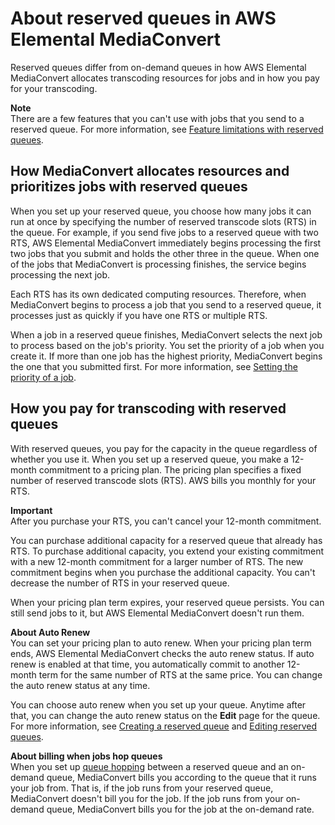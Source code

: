 # About reserved queues in AWS Elemental MediaConvert<a name="about-reserved-queues"></a>

Reserved queues differ from on\-demand queues in how AWS Elemental MediaConvert allocates transcoding resources for jobs and in how you pay for your transcoding\.

**Note**  
There are a few features that you can't use with jobs that you send to a reserved queue\. For more information, see [Feature limitations with reserved queues](feature-limitations-with-reserved-queues.md)\.

## How MediaConvert allocates resources and prioritizes jobs with reserved queues<a name="resource-allocation-and-job-prioritization-with-reserved-queues"></a>

When you set up your reserved queue, you choose how many jobs it can run at once by specifying the number of reserved transcode slots \(RTS\) in the queue\. For example, if you send five jobs to a reserved queue with two RTS, AWS Elemental MediaConvert immediately begins processing the first two jobs that you submit and holds the other three in the queue\. When one of the jobs that MediaConvert is processing finishes, the service begins processing the next job\.

Each RTS has its own dedicated computing resources\. Therefore, when MediaConvert begins to process a job that you send to a reserved queue, it processes just as quickly if you have one RTS or multiple RTS\.

When a job in a reserved queue finishes, MediaConvert selects the next job to process based on the job's priority\. You set the priority of a job when you create it\. If more than one job has the highest priority, MediaConvert begins the one that you submitted first\. For more information, see [Setting the priority of a job](setting-the-priority-of-a-job.md)\.

## How you pay for transcoding with reserved queues<a name="how-you-pay-for-reserved-queues"></a>

With reserved queues, you pay for the capacity in the queue regardless of whether you use it\. When you set up a reserved queue, you make a 12\-month commitment to a pricing plan\. The pricing plan specifies a fixed number of reserved transcode slots \(RTS\)\. AWS bills you monthly for your RTS\.

**Important**  
After you purchase your RTS, you can't cancel your 12\-month commitment\.

You can purchase additional capacity for a reserved queue that already has RTS\. To purchase additional capacity, you extend your existing commitment with a new 12\-month commitment for a larger number of RTS\. The new commitment begins when you purchase the additional capacity\. You can't decrease the number of RTS in your reserved queue\.

When your pricing plan term expires, your reserved queue persists\. You can still send jobs to it, but AWS Elemental MediaConvert doesn't run them\.

**About Auto Renew**  
You can set your pricing plan to auto renew\. When your pricing plan term ends, AWS Elemental MediaConvert checks the auto renew status\. If auto renew is enabled at that time, you automatically commit to another 12\-month term for the same number of RTS at the same price\. You can change the auto renew status at any time\.

You can choose auto renew when you set up your queue\. Anytime after that, you can change the auto renew status on the **Edit** page for the queue\. For more information, see [Creating a reserved queue](creating-a-reserved-queue.md) and [Editing reserved queues](editing-reserved-queues.md)\.

**About billing when jobs hop queues**  
When you set up [queue hopping](setting-up-queue-hopping-to-avoid-long-waits.md) between a reserved queue and an on\-demand queue, MediaConvert bills you according to the queue that it runs your job from\. That is, if the job runs from your reserved queue, MediaConvert doesn't bill you for the job\. If the job runs from your on\-demand queue, MediaConvert bills you for the job at the on\-demand rate\.